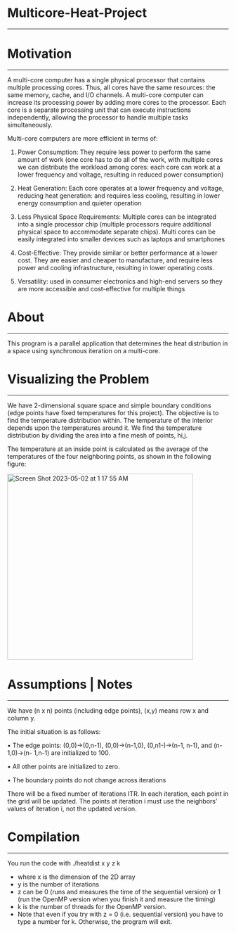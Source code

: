 # Multicore-Heat-Project
-------------------------

# Motivation
-------------
A multi-core computer has a single physical processor that contains multiple processing cores. Thus, all cores have the same resources: the same memory, cache, and I/O channels. A multi-core computer can increase its processing power by adding more cores to the processor. Each core is a separate processing unit that can execute instructions independently, allowing the processor to handle multiple tasks simultaneously. 

Multi-core computers are more efficient in terms of:

1. Power Consumption: They require less power to perform the same amount of work (one core has to do all of the work, with multiple cores we can distribute the workload among cores: each core can work at a lower frequency and voltage, resulting in reduced power consumption)

2. Heat Generation: Each core operates at a lower frequency and voltage, reducing heat generation: and requires less cooling, resulting in lower energy consumption and quieter operation

3. Less Physical Space Requirements: Multiple cores can be integrated into a single processor chip (multiple processors require additional physical space to accommodate separate chips).  Multi cores can be easily integrated into smaller devices such as laptops and smartphones

4. Cost-Effective: They provide similar or better performance at a lower cost. They are easier and cheaper to manufacture, and require less power and cooling infrastructure, resulting in lower operating costs. 

5. Versatility: used in consumer electronics and high-end servers so they are more accessible and cost-effective for multiple things


# About 
-------------------
This program is a parallel application that determines the heat distribution in a space using synchronous iteration on a multi-core.


# Visualizing the Problem
-------------------------

We have 2-dimensional square space and simple boundary conditions (edge points have fixed temperatures for this project). The objective is to find the temperature distribution within. The temperature of the interior depends upon the temperatures around it. We find the temperature distribution by dividing the area into a fine mesh of points, hi,j. 

The temperature at an inside point is calculated as the average of the temperatures of the four neighboring points, as shown in the following figure:

<img width="423" alt="Screen Shot 2023-05-02 at 1 17 55 AM" src="https://user-images.githubusercontent.com/79770461/235584720-87ef9a5f-4b6e-4238-a562-ab1d495c868c.png">


# Assumptions | Notes
-------------------
We have (n x n) points (including edge points), (x,y) means row x and column y.

The initial situation is as follows:

• The edge points: (0,0)→(0,n-1), (0,0)→(n-1,0), (0,n1-)→(n-1, n-1), and (n-1,0)→(n-
1,n-1) are initialized to 100.  

• All other points are initialized to zero.

• The boundary points do not change across iterations


There will be a fixed number of iterations ITR. In each iteration, each point in the grid will be updated. 
The points at iteration i must use the neighbors’ values of iteration i, not the updated version. 

# Compilation
-------------
You run the code with ./heatdist x y z k 
- where x is the dimension of the 2D array
- y is the number of iterations 
- z can be 0 (runs and measures the time of the sequential version) or 1 (run the OpenMP version when you finish it and measure the timing)
- k is the number of threads for the OpenMP version. 
- Note that even if you try with z = 0 (i.e. sequential version) you have to type a number for k. Otherwise, the program will exit.













